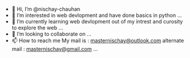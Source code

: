 - 👋 Hi, I’m @nischay-chauhan
- 👀 I’m interested in web devlopment and have done basics in python ...
- 🌱 I’m currently learning web devlopment out of my intrest and curosity to explore the web ...
- 💞️ I’m looking to collaborate on ...
- 📫 How to reach me My mail is : masternischay@outlook.com
      alternate mail : masternischay@gmail.com ...

<!---
nischay-chauhan/nischay-chauhan is a ✨ special ✨ repository because its `README.md` (this file) appears on your GitHub profile.
You can click the Preview link to take a look at your changes.
--->
